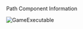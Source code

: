 Path Component Information

![GameExecutable](Packages/com.passivepicasso.thunderkit/Documentation/graphics/PathComponents/GameExecutable.png)
